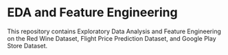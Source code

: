 # EDA and Feature Engineering
This repository contains Exploratory Data Analysis and Feature Engineering on the Red Wine Dataset, Flight Price Prediction Dataset, and Google Play Store Dataset.
